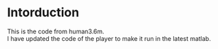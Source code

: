 # Intorduction

This is the code from human3.6m.  
I have updated the code of the player to make it run in the latest matlab.
